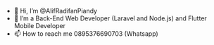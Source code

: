 - 👋 Hi, I’m @AlifRadifanPiandy
- 👀 I’m a Back-End Web Developer (Laravel and Node.js) and Flutter Mobile Developer
- 📫 How to reach me 0895376690703 (Whatsapp)

<!---
TempeMenjes12/TempeMenjes12 is a ✨ special ✨ repository because its `README.md` (this file) appears on your GitHub profile.
You can click the Preview link to take a look at your changes.
--->
